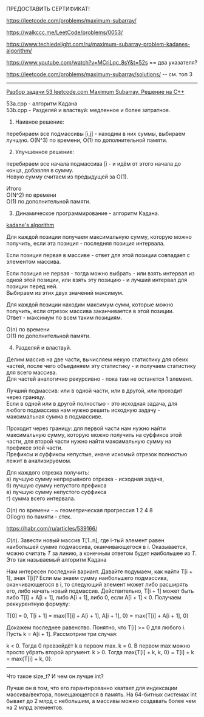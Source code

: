 ПРЕДОСТАВИТЬ СЕРТИФИКАТ!

https://leetcode.com/problems/maximum-subarray/

https://walkccc.me/LeetCode/problems/0053/

https://www.techiedelight.com/ru/maximum-subarray-problem-kadanes-algorithm/

https://www.youtube.com/watch?v=MCriLqc_8sY&t=52s == два указателя?

https://leetcode.com/problems/maximum-subarray/solutions/ -- см. топ 3

____

[Разбор задачи 53 leetcode.com Maximum Subarray. Решение на C++](https://www.youtube.com/watch?v=JGoQK5MUbIY)

53a.cpp - алгоритм Кадана  
53b.cpp - Разделяй и властвуй: медленное и более затратное.

1. Наивное решение: 

перебираем все подмассивы [i,j] - находим в них суммы, выбираем лучшую. O(N^3) по времени, O(1) по дополнительной памяти.

2. Улучшенное решение: 

перебираем все начала подмассива [i - и 
идём от этого начала до конца, добавляя в сумму.  
Новую сумму считаем из предыдущей за O(1).  

Итого  
O(N^2) по времени  
O(1) по дополнительной памяти.

3. Динамическое программирование - алгоритм Кадана.

[kadane's algorithm](https://en.wikipedia.org/wiki/Maximum_subarray_problem)

Для каждой позиции получаем максимальную сумму, которую можно получить, если эта позиция - последняя позиция интервала.

Если позиция первая в массиве - ответ для этой позиции совпадает с элементом массива.

Если позиция не первая - тогда можно выбрать - или взять интервал из одной этой позиции, или взять эту позицию - и лучший интервал для позиции перед ней.  
Выбираем из этих двух значений максимум.

Для каждой позиции находим максимум сумм, которые можно получить, если отрезок массива заканчивается в этой позиции.  
Ответ - максимум по всем таким позициям.  

O(n) по времени  
O(1) по дополнительной памяти.


4. Разделяй и властвуй.

Делим массив на две части, вычисляем некую статистику для обеих частей, после чего объединяем эту статистику - и получаем статистику для всего массива.  
Для частей аналогично рекурсивно - пока там не останется 1 элемент.

Лучший подмассив: или в одной части, или в другой, или проходит через границу.  
Если в одной или в другой полностью - это исходная задача, для любого подмассива нам нужно решить исходную задачу - максимальная сумма в подмассиве.

Проходит через границу: для первой части нам нужно найти максимальную сумму, которую можно получить на суффиксе этой части, для второй части нужно найти максимальную сумму на префиксе этой части.  
Префиксы и суффиксы непустые, иначе искомый отрезок полностью лежит в анализируемом.

Для каждого отрезка получить:  
а) лучшую сумму непрерывного отрезка - исходная задача,  
б) лучшую сумму непустого префикса  
в) лучшую сумму непустого суффикса  
г) сумма всего интервала.  

O(n) по времени - ~ геометрическая прогрессия 1 2 4 8  
О(logn) по памяти - стек.



https://habr.com/ru/articles/539166/

$O(n)$. Завести новый массив T[1..n], где i-тый элемент равен наибольшей сумме подмассива, оканчивающегося в i. Оказывается, можно считать $T$ за линию, а конечным ответом будет наибольшее из $T$. Это так называемый алгоритм Кадана

Нам интересен последний вариант. Давайте подумаем, как найти T[i + 1], зная T[i]? Если мы знаем сумму наибольшего подмассива, оканчивающегося в i, то следующий элемент может либо расширять его, либо начать новый подмассив. Действительно, T[i + 1] может быть либо T[i] + A[i + 1], либо A[i + 1], либо 0, если A[i + 1] < 0. Получаем реккурентную формулу:


T[0] = 0,
T[i + 1] = max{T[i] + A[i + 1], A[i + 1], 0} = max{T[i] + A[i + 1], 0}

Докажем последнее равенство. Понятно, что T[i] >= 0 для любого i. Пусть k = A[i + 1]. Рассмотрим три случая:


k < 0. Тогда 0 превзойдёт k в первом max.
k = 0. В первом max можно просто убрать второй аргумент.
k > 0. Тогда max{T[i] + k, k, 0} = T[i] + k = max{T[i] + k, 0}.
_______

Что такое size_t? И чем он лучше int?

Лучше он в том, что его гарантированно хватает для индексации массива/вектора, помещающегося в память. На 64-битных системах int бывает до 2 млрд с небольшим, а массивы можно создавать более чем на 2 млрд элементов.
